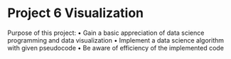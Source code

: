 # Project 6 Visualization

Purpose of this project:
• Gain a basic appreciation of data science programming and data visualization
• Implement a data science algorithm with given pseudocode
• Be aware of efficiency of the implemented code